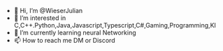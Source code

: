 - 👋 Hi, I’m @WieserJulian
- 👀 I’m interested in C,C++.Python,Java,Javascript,Typescript,C#,Gaming,Programming,KI
- 🌱 I’m currently learning neural Networking
- 📫 How to reach me DM or Discord

<!---
WieserJulian/WieserJulian is a ✨ special ✨ repository because its `README.md` (this file) appears on your GitHub profile.
You can click the Preview link to take a look at your changes.
--->
